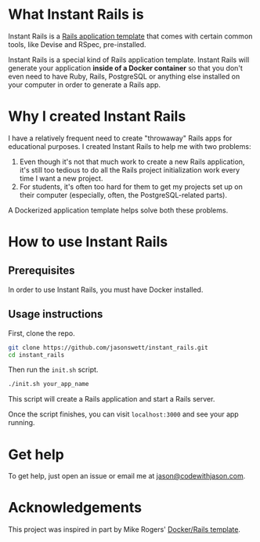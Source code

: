 # What Instant Rails is

Instant Rails is a [Rails application template](https://guides.rubyonrails.org/rails_application_templates.html) that comes with certain common tools, like Devise and RSpec, pre-installed.

Instant Rails is a special kind of Rails application template. Instant Rails will generate your application **inside of a Docker container** so that you don't even need to have Ruby, Rails, PostgreSQL or anything else installed on your computer in order to generate a Rails app.

# Why I created Instant Rails

I have a relatively frequent need to create "throwaway" Rails apps for educational purposes. I created Instant Rails to help me with two problems:

1. Even though it's not that much work to create a new Rails application, it's still too tedious to do all the Rails project initialization work every time I want a new project.
2. For students, it's often too hard for them to get my projects set up on their computer (especially, often, the PostgreSQL-related parts).

A Dockerized application template helps solve both these problems.

# How to use Instant Rails

## Prerequisites

In order to use Instant Rails, you must have Docker installed.

## Usage instructions

First, clone the repo.

```bash
git clone https://github.com/jasonswett/instant_rails.git
cd instant_rails
```

Then run the `init.sh` script.

```bash
./init.sh your_app_name
```

This script will create a Rails application and start a Rails server.

Once the script finishes, you can visit `localhost:3000` and see your app running.

# Get help

To get help, just open an issue or email me at jason@codewithjason.com.

# Acknowledgements

This project was inspired in part by Mike Rogers' [Docker/Rails template](https://github.com/Ruby-Starter-Kits/Docker-Rails-Template).
